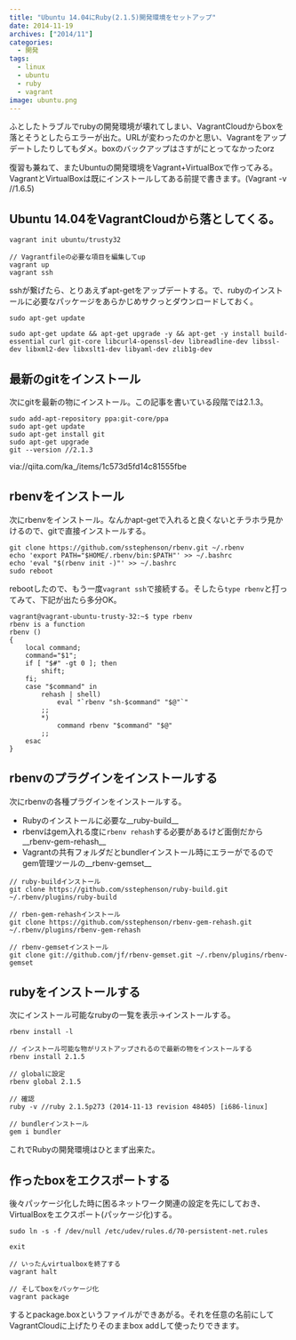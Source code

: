 ```yaml
---
title: "Ubuntu 14.04にRuby(2.1.5)開発環境をセットアップ"
date: 2014-11-19
archives: ["2014/11"]
categories:
  - 開発
tags:
  - linux
  - ubuntu
  - ruby
  - vagrant
image: ubuntu.png
---
```

ふとしたトラブルでrubyの開発環境が壊れてしまい、VagrantCloudからboxを落とそうとしたらエラーが出た。URLが変わったのかと思い、Vagrantをアップデートしたりしてもダメ。boxのバックアップはさすがにとってなかったorz

<!--more-->

復習も兼ねて、またUbuntuの開発環境をVagrant+VirtualBoxで作ってみる。VagrantとVirtualBoxは既にインストールしてある前提で書きます。(Vagrant -v //1.6.5)

## Ubuntu 14.04をVagrantCloudから落としてくる。

```
vagrant init ubuntu/trusty32

// Vagrantfileの必要な項目を編集してup
vagrant up
vagrant ssh
```

sshが繋げたら、とりあえずapt-getをアップデートする。で、rubyのインストールに必要なパッケージをあらかじめサクっとダウンロードしておく。

```
sudo apt-get update

sudo apt-get update && apt-get upgrade -y && apt-get -y install build-essential curl git-core libcurl4-openssl-dev libreadline-dev libssl-dev libxml2-dev libxslt1-dev libyaml-dev zlib1g-dev
```

## 最新のgitをインストール

次にgitを最新の物にインストール。この記事を書いている段階では2.1.3。

```
sudo add-apt-repository ppa:git-core/ppa
sudo apt-get update
sudo apt-get install git
sudo apt-get upgrade
git --version //2.1.3
```
via://qiita.com/ka_/items/1c573d5fd14c81555fbe

## rbenvをインストール

次にrbenvをインストール。なんかapt-getで入れると良くないとチラホラ見かけるので、gitで直接インストールする。

```
git clone https://github.com/sstephenson/rbenv.git ~/.rbenv
echo 'export PATH="$HOME/.rbenv/bin:$PATH"' >> ~/.bashrc
echo 'eval "$(rbenv init -)"' >> ~/.bashrc
sudo reboot
```

rebootしたので、もう一度`vagrant ssh`で接続する。そしたら`type rbenv`と打ってみて、下記が出たら多分OK。

```
vagrant@vagrant-ubuntu-trusty-32:~$ type rbenv
rbenv is a function                            
rbenv ()                                       
{                                              
    local command;                             
    command="$1";                              
    if [ "$#" -gt 0 ]; then                    
        shift;                                 
    fi;                                        
    case "$command" in                         
        rehash | shell)                        
            eval "`rbenv "sh-$command" "$@"`"  
        ;;                                     
        *)                                     
            command rbenv "$command" "$@"      
        ;;                                     
    esac                                       
}                                              
```

## rbenvのプラグインをインストールする

次にrbenvの各種プラグインをインストールする。

- Rubyのインストールに必要な__ruby-build__
- rbenvはgem入れる度に`rbenv rehash`する必要があるけど面倒だから__rbenv-gem-rehash__
- Vagrantの共有フォルダだとbundlerインストール時にエラーがでるのでgem管理ツールの__rbenv-gemset__

```
// ruby-buildインストール
git clone https://github.com/sstephenson/ruby-build.git ~/.rbenv/plugins/ruby-build

// rben-gem-rehashインストール
git clone https://github.com/sstephenson/rbenv-gem-rehash.git ~/.rbenv/plugins/rbenv-gem-rehash

// rbenv-gemsetインストール
git clone git://github.com/jf/rbenv-gemset.git ~/.rbenv/plugins/rbenv-gemset
```

## rubyをインストールする

次にインストール可能なrubyの一覧を表示->インストールする。

```
rbenv install -l

// インストール可能な物がリストアップされるので最新の物をインストールする
rbenv install 2.1.5

// globalに設定
rbenv global 2.1.5

// 確認
ruby -v //ruby 2.1.5p273 (2014-11-13 revision 48405) [i686-linux]

// bundlerインストール
gem i bundler
```

これでRubyの開発環境はひとまず出来た。

## 作ったboxをエクスポートする

後々パッケージ化した時に困るネットワーク関連の設定を先にしておき、VirtualBoxをエクスポート(パッケージ化)する。

```
sudo ln -s -f /dev/null /etc/udev/rules.d/70-persistent-net.rules

exit

// いったんvirtualboxを終了する
vagrant halt

// そしてboxをパッケージ化
vagrant package
```

するとpackage.boxというファイルができあがる。それを任意の名前にしてVagrantCloudに上げたりそのままbox addして使ったりできます。
